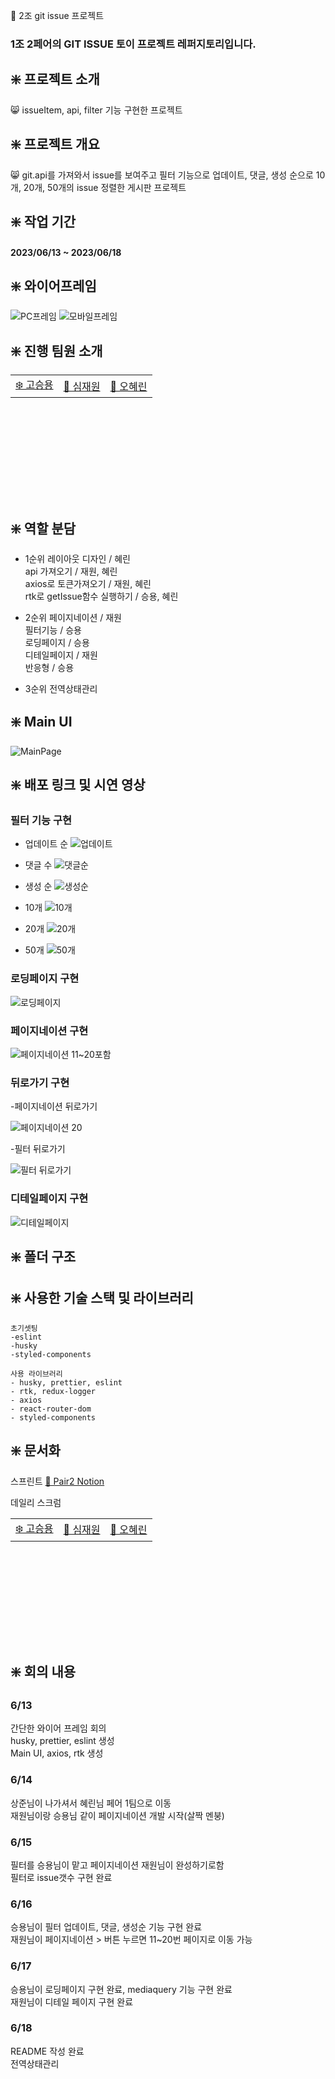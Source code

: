 💚 2조 git issue 프로젝트

### 1조 2페어의 GIT ISSUE 토이 프로젝트 레퍼지토리입니다.

## ❇️ 프로젝트 소개

😸 issueItem, api, filter 기능 구현한 프로젝트

## ❇️ 프로젝트 개요

😸 git.api를 가져와서 issue를 보여주고 필터 기능으로 업데이트, 댓글, 생성 순으로 10개, 20개, 50개의 issue 정렬한 게시판 프로젝트

## ❇️ 작업 기간

#### 2023/06/13 ~ 2023/06/18

## ❇️ 와이어프레임
![PC프레임](https://github.com/seungyonggo/JSdeepdive/assets/123628457/a602fc0b-a370-4e83-bf78-017297e578c2)
![모바일프레임](https://github.com/seungyonggo/JSdeepdive/assets/123628457/57d9b4c3-dd4d-43dd-9eac-7e68d2db0863)



## ❇️ 진행 팀원 소개
<table style="margin-left: auto; margin-right: auto; width: 600px; height: 200px;">
  <tr>
    <td><a href="https://github.com/seungyonggo">❄️ 고승용</a></td>
    <td><a href="https://github.com/GrayHound0801">🦊 심재원</a></td>
    <td><a href="https://github.com/ooherin">🐬 오혜린</td>
  </tr>
</table>

## ❇️ 역할 분담

- 1순위
  레이아웃 디자인 / 혜린<br>
  api 가져오기 / 재원, 혜린<br>
  axios로 토큰가져오기 / 재원, 혜린<br>
  rtk로 getIssue함수 실행하기 / 승용, 혜린<br>

- 2순위
  페이지네이션 / 재원<br>
  필터기능 / 승용<br>
  로딩페이지 / 승용<br>
  디테일페이지 / 재원<br>
  반응형 / 승용<br>

- 3순위
  전역상태관리
  
## ❇️ Main UI
![MainPage](https://github.com/seungyonggo/JSdeepdive/assets/123628457/bbee559d-efb2-465c-872e-27d04f1859c2)

## ❇️ 배포 링크 및 시연 영상

### 필터 기능 구현
- 업데이트 순
![업데이트](https://github.com/seungyonggo/JSdeepdive/assets/123628457/b25721d2-d35c-49fa-9d32-81ac807b8c66)

- 댓글 수
![댓글순](https://github.com/seungyonggo/JSdeepdive/assets/123628457/eff309b7-456f-47af-84ae-75ed2381317d)

- 생성 순
![생성순](https://github.com/seungyonggo/JSdeepdive/assets/123628457/a85ed28b-6719-4d5f-844e-67e8c8d2dd3c)

- 10개
![10개](https://github.com/seungyonggo/JSdeepdive/assets/123628457/b3d1aedd-dee3-4ec2-85e0-6e64323eeaae)

- 20개
![20개](https://github.com/seungyonggo/JSdeepdive/assets/123628457/ad7551da-67fe-498d-8bca-962834f601a9)

- 50개
![50개](https://github.com/seungyonggo/JSdeepdive/assets/123628457/59964424-999d-44df-a218-d4541fabebbd)

### 로딩페이지 구현
![로딩페이지](https://github.com/seungyonggo/JSdeepdive/assets/123628457/21013ba1-fe2d-44cf-8c50-d819aff17176)

### 페이지네이션 구현
![페이지네이션 11~20포함](https://github.com/seungyonggo/js-code-festival/assets/123628457/aefc829a-55ce-4adc-9120-bb3ddb173eb3)

### 뒤로가기 구현

-페이지네이션 뒤로가기

![페이지네이션 20](https://github.com/seungyonggo/js-code-festival/assets/123628457/07b3a0f9-5bbb-46a4-be33-553c4b2f317c)

-필터 뒤로가기

![필터 뒤로가기](https://github.com/seungyonggo/JSdeepdive/assets/123628457/776cc664-2a7d-466f-ab92-2c9bf117b883)

### 디테일페이지 구현
![디테일페이지](https://github.com/seungyonggo/JSdeepdive/assets/123628457/25e27bb1-a68e-4b29-88ef-54862e96f0b2)

## ❇️ 폴더 구조

## ❇️ 사용한 기술 스택 및 라이브러리
```
초기셋팅
-eslint
-husky
-styled-components

사용 라이브러리
- husky, prettier, eslint
- rtk, redux-logger
- axios
- react-router-dom
- styled-components
```
## ❇️ 문서화
스프린트
<a href="https://www.notion.so/3-github-issue-api-2-835d872ae612416dbf7e11d55fb070b1?pvs=4">💚 Pair2 Notion</a>

데일리 스크럼
<table style="margin-left: auto; margin-right: auto; width: 600px; height: 200px;">
  <tr>
    <td><a href="https://equatorial-rhythm-d75.notion.site/c685ec6512e649b4a1bf9335e16c74e0">❄️ 고승용</a></td>
    <td><a href="https://equatorial-rhythm-d75.notion.site/150ed2963c234b09a0bfe2750beb59d9">🦊 심재원</a></td>
    <td><a href="https://www.notion.so/3ce9a38795ee42b0a229e32b63122d9b">🐬 오혜린</td>
  </tr>
</table>

## ❇️ 회의 내용
### 6/13
  간단한 와이어 프레임 회의<br>
  husky, prettier, eslint 생성<br>
  Main UI, axios, rtk 생성<br>

### 6/14
  상준님이 나가셔서 혜린님 페어 1팀으로 이동<br>
  재원님이랑 승용님 같이 페이지네이션 개발 시작(살짝 멘붕)

### 6/15
  필터를 승용님이 맡고 페이지네이션 재원님이 완성하기로함<br>
  필터로 issue갯수 구현 완료<br>

### 6/16
  승용님이 필터 업데이트, 댓글, 생성순 기능 구현 완료<br>
  재원님이 페이지네이션 > 버튼 누르면 11~20번 페이지로 이동 가능<br>

### 6/17
  승용님이 로딩페이지 구현 완료, mediaquery 기능 구현 완료<br>
  재원님이 디테일 페이지 구현 완료<br>

### 6/18
  README 작성 완료<br>
  전역상태관리
